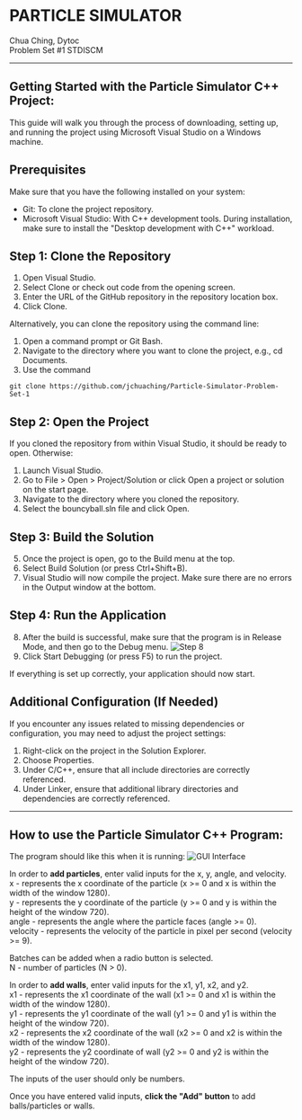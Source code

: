 # PARTICLE SIMULATOR
Chua Ching, Dytoc <br>
Problem Set #1 STDISCM

---

## Getting Started  with the Particle Simulator C++ Project:
This guide will walk you through the process of downloading, setting up, and running the project using Microsoft Visual Studio on a Windows machine.

## Prerequisites
Make sure that you have the following installed on your system:

- Git: To clone the project repository. 
- Microsoft Visual Studio: With C++ development tools. During installation, make sure to install the "Desktop development with C++" workload.

## Step 1: Clone the Repository
1. Open Visual Studio.
2. Select Clone or check out code from the opening screen.
3. Enter the URL of the GitHub repository in the repository location box.
4. Click Clone.
  
Alternatively, you can clone the repository using the command line:
1. Open a command prompt or Git Bash.
2. Navigate to the directory where you want to clone the project, e.g., cd Documents.
3. Use the command
```
git clone https://github.com/jchuaching/Particle-Simulator-Problem-Set-1
```

## Step 2: Open the Project
If you cloned the repository from within Visual Studio, it should be ready to open. Otherwise:

1. Launch Visual Studio.
2. Go to File > Open > Project/Solution or click Open a project or solution on the start page.
3. Navigate to the directory where you cloned the repository.
4. Select the bouncyball.sln file and click Open.

## Step 3: Build the Solution
5. Once the project is open, go to the Build menu at the top. 
6. Select Build Solution (or press Ctrl+Shift+B).
7. Visual Studio will now compile the project. Make sure there are no errors in the Output window at the bottom.

## Step 4: Run the Application
8. After the build is successful, make sure that the program is in Release Mode, and then go to the Debug menu.
   ![Step 8](https://github.com/jchuaching/Particle-Simulator-Problem-Set-1/assets/75210705/93937f2c-b137-45ef-a4d9-9a6e41013dee)
9. Click Start Debugging (or press F5) to run the project.

If everything is set up correctly, your application should now start.

## Additional Configuration (If Needed)
If you encounter any issues related to missing dependencies or configuration, you may need to adjust the project settings:
1. Right-click on the project in the Solution Explorer.
2. Choose Properties.
3. Under C/C++, ensure that all include directories are correctly referenced.
4. Under Linker, ensure that additional library directories and dependencies are correctly referenced.

---

## How to use the Particle Simulator C++ Program:
The program should like this when it is running:
![GUI Interface](https://github.com/jchuaching/Particle-Simulator-Problem-Set-1/assets/75210705/9ac02abe-96c9-4e89-9e30-cbd95961551a)

In order to **add particles**, enter valid inputs for the x, y, angle, and velocity. <br>
x - represents the x coordinate of the particle (x >= 0 and x is within the width of the window 1280). <br>
y - represents the y coordinate of the particle (y >= 0 and y is within the height of the window 720). <br>
angle - represents the angle where the particle faces (angle >= 0).  <br>
velocity - represents the velocity of the particle in pixel per second (velocity >= 9). <be>

Batches can be added when a radio button is selected.<br>
N - number of particles (N > 0). <br>

In order to **add walls**, enter valid inputs for the x1, y1, x2, and y2. <br>
x1 - represents the x1 coordinate of the wall (x1 >= 0 and x1 is within the width of the window 1280). <br>
y1 - represents the y1 coordinate of the wall (y1 >= 0 and y1 is within the height of the window 720). <br>
x2 - represents the x2 coordinate of the wall (x2 >= 0 and x2 is within the width of the window 1280). <br>
y2 - represents the y2 coordinate of wall (y2 >= 0 and y2 is within the height of the window 720). <br>

The inputs of the user should only be numbers.  <br>

Once you have entered valid inputs, **click the "Add" button** to add balls/particles or walls.

